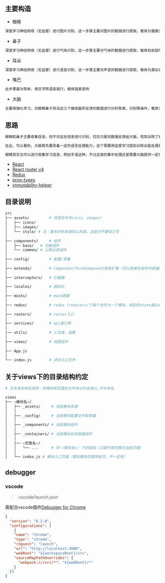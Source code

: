 ## 主要构造
- 眼睛
```bash
深度学习神经网络（无监督）进行图片识别，这一步骤主要对图片的数据进行提取，载体为摄像头
```

- 鼻子
```bash
深度学习神经网络（无监督）进行气味识别，这一步骤主要对气味的数据进行提取，载体目前就叫它气味收集器吧
```

- 耳朵
```bash
深度学习神经网络（无监督）进行语音识别，这一步骤主要对声音的数据进行提取，载体为类似麦克风的东西
```

- 嘴巴
```bash
此步骤最为简单，用文字转语音就行，载体就是音响
```

- 大脑
```bash
主要用强化学习，对眼睛鼻子耳朵这三个接收器所反馈的数据进行分析聚类，识别等操作，载体为软件程序
```
## 思路

```bash
眼睛和鼻子主要收集信息，但不对这些信息进行识别，仅仅只是将数据反馈给大脑，而耳朵除了收集数据信息之外，还能对类似“这个是...”这样的学习数据用额外的通道反馈给大脑，大脑将会对此前看到的信息进行匹配，学习
```
```bash
在此，可以看到，大脑首先要具备一定的语言处理能力，这个需要用监督学习提前训练出能处理基本语言的能力，来为大脑程序的匹配学习提供一定的支持
```
```bash
眼睛其实也可以进行收集学习信息，例如手语这种，不过这类的集中处理还是需要大脑提供一定的学习能力的支持
```

- [React](https://doc.react-china.org/docs/hello-world.html)
- [React router v4](http://reacttraining.cn/web/example/basic)
- [Redux](http://cn.redux.js.org/)
- [prop-types](https://github.com/facebook/prop-types)
- [immutability-helper](https://github.com/kolodny/immutability-helper)

## 目录说明
```bash
src
├── assets/         # 资源文件夹(scss、images)
│   ├── icons/
│   ├── images/   
│   └── style/ # 注：基本的布局类和公共类，这部分不要自己写
│
├── components/     # 组件
│   ├── base/   # 功能组件
│   └── common/ # 公用业务组件
│
├── config/         # 配置/常量
│
├── extends/        # Component/PureComponent原型扩展（可以直接在组件内部通过this访问扩展属性和方法：以$_开头）
│
├── interceptors/   # 拦截器      
│
├── locales/        # 国际化
│
├── mocks/          # mock数据
│
├── redux/          # redux (reducers/下每个文件为一个模块，相应的state通过store.<模块名/文件名>访问)
│
├── routers/        # router入口
│
├── services/       # api接口等
│
│── utils/          # 工具类、函数
│
├── views/          # 视图组件
│
├── App.js          
│
└── index.js        # 项目入口文件
```

## 关于views下的目录结构约定
```bash
# 文件夹的命名规则：除模块和页面的文件夹以外全部以_开头命名

views
├── <模块名>/
│   ├── _assets/     # 当前模块资源
│   │
│   ├── _config/     # 当前模块配置文件和常量
│   │
│   ├── _components/ # 当前模块组件
│   │
│   ├── _containers/ # 当前模块状态容器组件
│   │
│   ├── <页面名>/
│   │   └── ...      # 同`<模块名>/`下的结构（只是作用范围为当前页面）
│   │
│   └── index.js # 模块入口页面（譬如模块页面导航页，不一定有）
```


## debugger
### vscode
> .vscode/launch.json

需配合vscode插件[Debugger for Chrome](https://marketplace.visualstudio.com/items?itemName=msjsdiag.debugger-for-chrome)
```json
{
  "version": "0.2.0",
  "configurations": [
    {
    "name": "Chrome",
    "type": "chrome",
    "request": "launch",
    "url": "http://localhost:3000",
    "webRoot": "${workspaceRoot}/src",
    "sourceMapPathOverrides": {
      "webpack:///src/*": "${webRoot}/*"
    }
  }]
}
```
